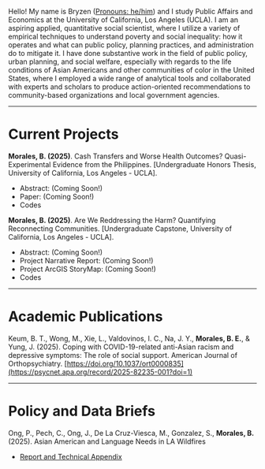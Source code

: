 Hello! My name is Bryzen ([Pronouns: he/him](https://www.nea.org/nea-today/all-news-articles/why-pronouns-matter)) and I study Public Affairs and Economics at the University of California, Los Angeles (UCLA). I am an aspiring applied, quantitative social scientist, where I utilize a variety of empirical techniques to understand poverty and social inequality: how it operates and what can public policy, planning practices, and administration do to mitigate it. I have done substantive work in the field of public policy, urban planning, and social welfare, especially with regards to the life conditions of Asian Americans  and other communities of color in the United States, where I employed a wide range of analytical tools and collaborated with experts and scholars to produce action-oriented recommendations to community-based organizations and local government agencies.

---

# Current Projects

**Morales, B. (2025)**. Cash Transfers and Worse Health Outcomes? Quasi-Experimental Evidence from the Philippines. [Undergraduate Honors Thesis, University of California, Los Angeles - UCLA].
- Abstract: (Coming Soon!)
- Paper: (Coming Soon!)
- Codes

**Morales, B. (2025)**. Are We Reddressing the Harm? Quantifying Reconnecting Communities. [Undergraduate Capstone, University of California, Los Angeles - UCLA].
- Abstract: (Coming Soon!)
- Project Narrative Report: (Coming Soon!)
- Project ArcGIS StoryMap: (Coming Soon!)
- Codes

---

# Academic Publications

Keum, B. T., Wong, M., Xie, L., Valdovinos, I. C., Na, J. Y., **Morales, B. E.**, & Yung, J. (2025). Coping with COVID-19-related anti-Asian racism and depressive symptoms: The role of social support. American Journal of Orthopsychiatry. [https://doi.org/10.1037/ort0000835](https://psycnet.apa.org/record/2025-82235-001?doi=1)

---

# Policy and Data Briefs

Ong, P., Pech, C., Ong, J., De La Cruz-Viesca, M., Gonzalez, S., **Morales, B.** (2025). Asian American and Language Needs in LA Wildfires
- [Report and Technical Appendix](https://www.aasc.ucla.edu/resources/aalanguagelawildfires.aspx)





